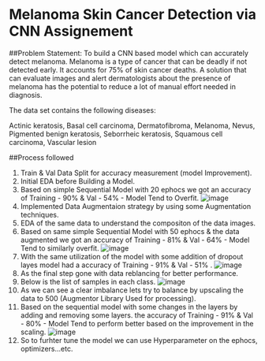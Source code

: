 # Melanoma Skin Cancer Detection via CNN Assignement
##Problem Statement:
To build a CNN based model which can accurately detect melanoma. Melanoma is a type of cancer that can be deadly if not detected early. It accounts for 75% of skin cancer deaths. A solution that can evaluate images and alert dermatologists about the presence of melanoma has the potential to reduce a lot of manual effort needed in diagnosis.

The data set contains the following diseases:

Actinic keratosis, Basal cell carcinoma, Dermatofibroma, Melanoma, Nevus, Pigmented benign keratosis, Seborrheic keratosis, Squamous cell carcinoma, Vascular lesion

##Process followed

1. Train & Val Data Split for accuracy measurement (model Improvement).
2. Initial EDA before Building a Model.
3. Based on simple Sequential Model with 20 ephocs we got an accuracy of Training - 90% & Val - 54% - Model Tend to Overfit.
![image](https://user-images.githubusercontent.com/61668526/203008776-b32d270a-70f2-4099-ab1d-b470dc42df11.png)
4. Implemented Data Augmentaion strategy by using some Augmentation techniques.
5. EDA of the same data to understand the compositon of the data images.
6. Based on same simple Sequential Model with 50 ephocs & the data augmented we got an accuracy of Training - 81% & Val - 64% - Model Tend to similarly overfit.
![image](https://user-images.githubusercontent.com/61668526/203009484-7e825d73-cfc0-4314-8ab9-ccf9416b58ae.png)
7. With the same utilization of the model with some addition of dropout layes model had a accuracy of Training - 91% & Val - 51% .
![image](https://user-images.githubusercontent.com/61668526/203009820-987f51ca-2bf7-44d1-9320-3fefa2335b6f.png)
8. As the final step gone with data reblancing for better performance.
9. Below is the list of samples in each class.
![image](https://user-images.githubusercontent.com/61668526/203010106-4918f060-9f8f-453d-b0dd-6f7d051822a2.png)
10. As we can see a clear imbalance lets try to balance by upscaling the data to 500 (Augmentor Library Used for processing).
11. Based on the sequential model with some changes in the layers by adding and removing some layers. the accuracy of Training - 91% & Val - 80% - Model Tend to perform better based on the improvement in the scaling.
![image](https://user-images.githubusercontent.com/61668526/203010779-32c935ca-a5c5-4a24-8b4c-06798918f0f6.png)
12. So to furhter tune the model we can use Hyperparameter on the ephocs, optimizers...etc.

